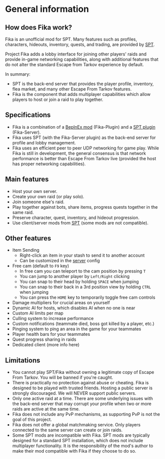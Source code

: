 # General information

## How does Fika work?

Fika is an unofficial mod for SPT. Many features such as profiles, characters, hideouts, inventory, quests, and trading, are provided by [SPT](https://sp-tarkov.com/).

Project Fika adds a lobby interface for joining other players' raids and provide in-game networking capabilities, along with additional features that do not alter the standard Escape from Tarkov experience by default.

In summary:

* SPT is the back-end server that provides the player profile, inventory, flea market, and many other Escape From Tarkov features.
* Fika is the component that adds multiplayer capabilities which allow players to host or join a raid to play together.

## Specifications

* Fika is a combination of a [BepInEx mod](https://github.com/project-fika/Fika-Plugin) (Fika-Plugin) and a [SPT plugin](https://github.com/project-fika/Fika-Server) (Fika-Server).
* Fika uses SPT (with the Fika-Server plugin) as the back-end server for profile and lobby management.
* Fika uses an efficient peer to peer UDP networking for game play. While Fika is still in development, the general consensus is that network performance is better than Escape From Tarkov live (provided the host has proper networking capabilities).

## Main features

* Host your own server.
* Create your own raid (or play solo).
* Join someone else's raid.
* Play together against bots, share items, progress quests together in the same raid.
* Preserve character, quest, inventory, and hideout progression.
* Use client/server mods from [SPT](https://hub.sp-tarkov.com/) (some mods are not compatible).

## Other features

* Item Sending
  * Right-click an item in your stash to send it to another account
  * Can be customized in the [server](https://github.com/project-fika/Fika-Documentation/wiki/6.-Fika-configuration) config
* Free cam (default to `F9` key)
  * In free cam you can teleport to the cam position by pressing `T`
  * You can jump to another player by `Left/Right` clicking
  * You can snap to their head by holding `SPACE` when jumping
  * You can snap to their back in a 3rd position view by holding `CTRL` when jumping
  * You can press the `HOME` key to temporarily toggle free cam controls
* Damage multipliers for crucial areas on yourself
* Dynamic AI for hosts, which disables AI when no one is near
* Custom AI limits per map
* Culling system to increase performance
* Custom notifications (teammate died, boss got killed by a player, etc.)
* Pinging system to ping an area in the game for your teammates
* Player health bars for your teammates
* Quest progress sharing in raids
* Dedicated client (more info here)

## Limitations

* You cannot play SPT/Fika without owning a legitimate copy of Escape From Tarkov. You will be banned if you're caught.
* There is practically no protection against abuse or cheating. Fika is designed to be played with trusted friends. Hosting a public server is strongly discouraged. We will NEVER support public servers.
* Only one active raid at a time. There are some underlying issues with the back-end server that may corrupt your profile when two or more raids are active at the same time.
* Fika does not include any PvP mechanisms, as supporting PvP is not the goal of this project.
* Fika does not offer a global matchmaking service. Only players connected to the same server can create or join raids.
* Some SPT mods are incompatible with Fika. SPT mods are typically designed for a standard SPT installation, which does not include multiplayer functionality. It is the responsibility of the mod's author to make their mod compatible with Fika if they choose to do so.
